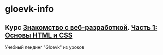 # gloevk-info

## Курс [Знакомство с веб-разработкой](https://htmlacademy.ru/courses/intro-to-web-development). [Часть 1: Основы HTML и CSS](https://htmlacademy.ru/courses/297) 

Учебный лендинг "Gloevk" из уроков